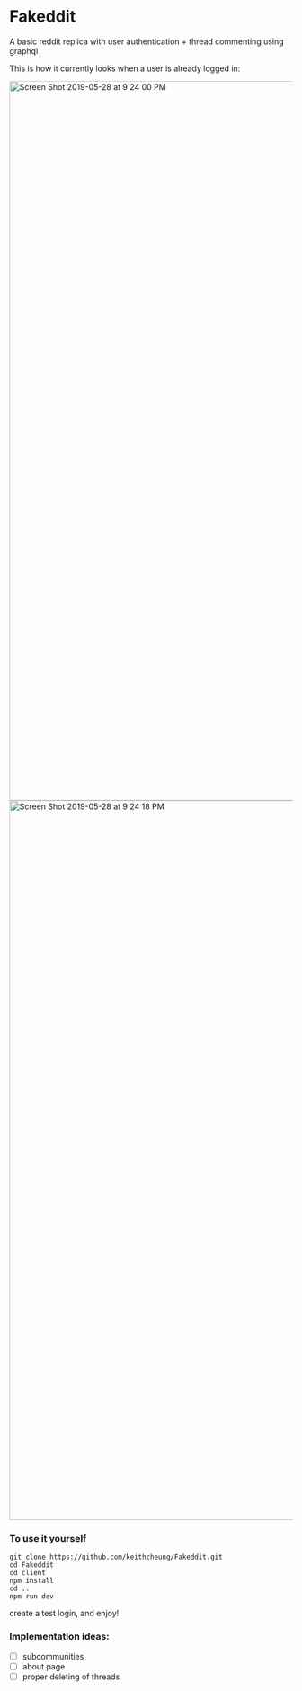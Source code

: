 # Fakeddit
A basic reddit replica with user authentication + thread commenting using graphql

This is how it currently looks when a user is already logged in:

<img width="1279" alt="Screen Shot 2019-05-28 at 9 24 00 PM" src="https://user-images.githubusercontent.com/16724445/58522772-d4158f80-818f-11e9-9aea-f53368e2e774.png">
<img width="1279" alt="Screen Shot 2019-05-28 at 9 24 18 PM" src="https://user-images.githubusercontent.com/16724445/58522775-d546bc80-818f-11e9-8e7c-77b5340e2119.png">


### To use it yourself
```
git clone https://github.com/keithcheung/Fakeddit.git
cd Fakeddit
cd client
npm install
cd ..
npm run dev
```
create a test login, and enjoy!


### Implementation ideas:
- [ ] subcommunities
- [ ] about page
- [ ] proper deleting of threads
